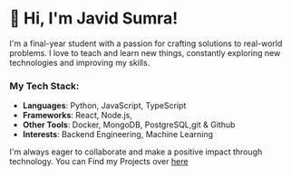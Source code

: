 # 👋 Hi, I'm Javid Sumra!

I'm a final-year student with a passion for crafting solutions to real-world problems. I love to teach and learn new things, constantly exploring new technologies and improving my skills.
### My Tech Stack:
- **Languages**: Python, JavaScript, TypeScript
- **Frameworks**: React, Node.js,
- **Other Tools**: Docker, MongoDB, PostgreSQL,git & Github
- **Interests**: Backend Engineering, Machine Learning

I'm always eager to collaborate and make a positive impact through technology.
You can Find my Projects over [here](https://github.com/JavidSumra)
